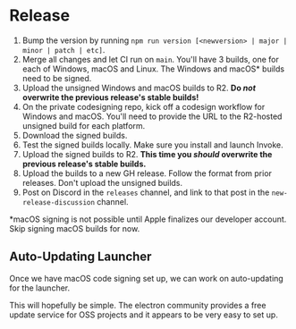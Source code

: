 # Release

1. Bump the version by running `npm run version [<newversion> | major | minor | patch | etc]`.
2. Merge all changes and let CI run on `main`. You'll have 3 builds, one for each of Windows, macOS and Linux. The Windows and macOS\* builds need to be signed.
3. Upload the unsigned Windows and macOS builds to R2. **Do _not_ overwrite the previous release's stable builds!**
4. On the private codesigning repo, kick off a codesign workflow for Windows and macOS. You'll need to provide the URL to the R2-hosted unsigned build for each platform.
5. Download the signed builds.
6. Test the signed builds locally. Make sure you install and launch Invoke.
7. Upload the signed builds to R2. **This time you _should_ overwrite the previous release's stable builds.**
8. Upload the builds to a new GH release. Follow the format from prior releases. Don't upload the unsigned builds.
9. Post on Discord in the `releases` channel, and link to that post in the `new-release-discussion` channel.

\*macOS signing is not possible until Apple finalizes our developer account. Skip signing macOS builds for now.

## Auto-Updating Launcher

Once we have macOS code signing set up, we can work on auto-updating for the launcher.

This will hopefully be simple. The electron community provides a free update service for OSS projects and it appears to be very easy to set up.
